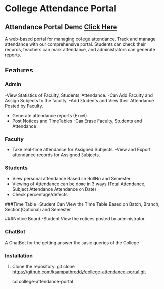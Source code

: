 # College Attendance Portal 

## Attendance Portal Demo [Click Here](http://drkist.infinityfreeapp.com/) 

A web-based portal for managing college attendance, Track and manage attendance with our comprehensive portal. Students can check their records, teachers can mark attendance, and administrators can generate reports.

## Features 

###  Admin
-View Statistics of Faculty, Students, Attendance.
-Can Add Faculty and Assign Subjects to the faculty.
-Add Students and View their Attendance Posted by Faculty.
- Generate attendance reports (Excel)
- Post Notices and TimeTables
-Can Erase Faculty, Students and Attendance 

### Faculty
- Take real-time attendance for Assigned Subjects.
-View and Export attendance records for Assigned Subjects.

### Students
- View personal attendance Based on RollNo and Semester.
- Viewing of Attendance can be done in 3 ways (Total Attendance, Subject Attendance Attendance on Date)
- Check percentage/defects
  
###Time Table
-Student Can View the Time Table Based on Batch, Branch, Section(Optional) and Semester

###Notice Board
-Student View the notices posted by administrator.


### ChatBot
A ChatBot for the getting answer the basic queries of the College

### Installation
1. Clone the repository:
   git clone https://github.com/ksampathreddy/college-attendance-portal.git
   
   cd college-attendance-portal
